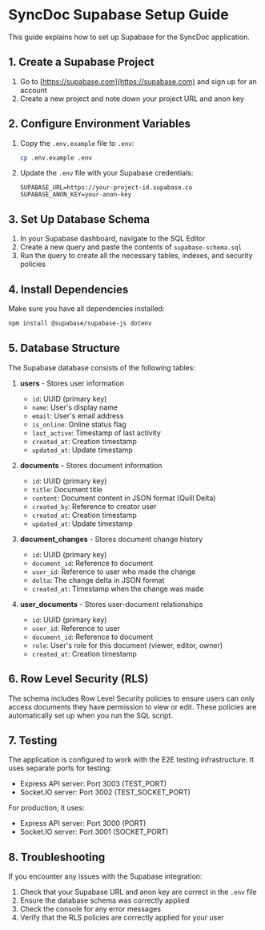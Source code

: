 # SyncDoc Supabase Setup Guide

This guide explains how to set up Supabase for the SyncDoc application.

## 1. Create a Supabase Project

1. Go to [https://supabase.com](https://supabase.com) and sign up for an account
2. Create a new project and note down your project URL and anon key

## 2. Configure Environment Variables

1. Copy the `.env.example` file to `.env`:
   ```bash
   cp .env.example .env
   ```

2. Update the `.env` file with your Supabase credentials:
   ```
   SUPABASE_URL=https://your-project-id.supabase.co
   SUPABASE_ANON_KEY=your-anon-key
   ```

## 3. Set Up Database Schema

1. In your Supabase dashboard, navigate to the SQL Editor
2. Create a new query and paste the contents of `supabase-schema.sql`
3. Run the query to create all the necessary tables, indexes, and security policies

## 4. Install Dependencies

Make sure you have all dependencies installed:

```bash
npm install @supabase/supabase-js dotenv
```

## 5. Database Structure

The Supabase database consists of the following tables:

1. **users** - Stores user information
   - `id`: UUID (primary key)
   - `name`: User's display name
   - `email`: User's email address
   - `is_online`: Online status flag
   - `last_active`: Timestamp of last activity
   - `created_at`: Creation timestamp
   - `updated_at`: Update timestamp

2. **documents** - Stores document information
   - `id`: UUID (primary key)
   - `title`: Document title
   - `content`: Document content in JSON format (Quill Delta)
   - `created_by`: Reference to creator user
   - `created_at`: Creation timestamp
   - `updated_at`: Update timestamp

3. **document_changes** - Stores document change history
   - `id`: UUID (primary key)
   - `document_id`: Reference to document
   - `user_id`: Reference to user who made the change
   - `delta`: The change delta in JSON format
   - `created_at`: Timestamp when the change was made

4. **user_documents** - Stores user-document relationships
   - `id`: UUID (primary key)
   - `user_id`: Reference to user
   - `document_id`: Reference to document
   - `role`: User's role for this document (viewer, editor, owner)
   - `created_at`: Creation timestamp

## 6. Row Level Security (RLS)

The schema includes Row Level Security policies to ensure users can only access documents they have permission to view or edit. These policies are automatically set up when you run the SQL script.

## 7. Testing

The application is configured to work with the E2E testing infrastructure. It uses separate ports for testing:

- Express API server: Port 3003 (TEST_PORT)
- Socket.IO server: Port 3002 (TEST_SOCKET_PORT)

For production, it uses:

- Express API server: Port 3000 (PORT)
- Socket.IO server: Port 3001 (SOCKET_PORT)

## 8. Troubleshooting

If you encounter any issues with the Supabase integration:

1. Check that your Supabase URL and anon key are correct in the `.env` file
2. Ensure the database schema was correctly applied
3. Check the console for any error messages
4. Verify that the RLS policies are correctly applied for your user

